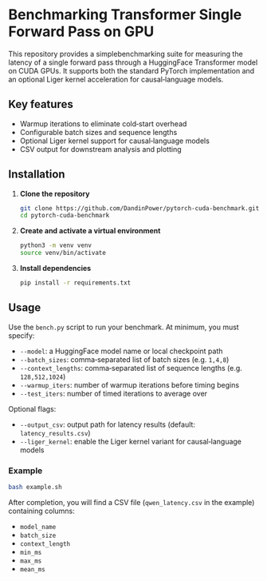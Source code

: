 # Benchmarking Transformer Single Forward Pass on GPU

This repository provides a simplebenchmarking suite for measuring the latency of a single forward pass through a HuggingFace Transformer model on CUDA GPUs. It supports both the standard PyTorch implementation and an optional Liger kernel acceleration for causal‑language models.

## Key features

* Warmup iterations to eliminate cold‑start overhead
* Configurable batch sizes and sequence lengths
* Optional Liger kernel support for causal‑language models
* CSV output for downstream analysis and plotting

## Installation

1. **Clone the repository**

   ```bash
   git clone https://github.com/DandinPower/pytorch-cuda-benchmark.git
   cd pytorch-cuda-benchmark
   ```

2. **Create and activate a virtual environment**

   ```bash
   python3 -m venv venv
   source venv/bin/activate
   ```

3. **Install dependencies**

   ```bash
   pip install -r requirements.txt
   ```

## Usage

Use the `bench.py` script to run your benchmark. At minimum, you must specify:

* `--model`: a HuggingFace model name or local checkpoint path
* `--batch_sizes`: comma‑separated list of batch sizes (e.g. `1,4,8`)
* `--context_lengths`: comma‑separated list of sequence lengths (e.g. `128,512,1024`)
* `--warmup_iters`: number of warmup iterations before timing begins
* `--test_iters`: number of timed iterations to average over

Optional flags:

* `--output_csv`: output path for latency results (default: `latency_results.csv`)
* `--liger_kernel`: enable the Liger kernel variant for causal‑language models

### Example

```bash
bash example.sh
```

After completion, you will find a CSV file (`qwen_latency.csv` in the example) containing columns:

* `model_name`
* `batch_size`
* `context_length`
* `min_ms`
* `max_ms`
* `mean_ms`